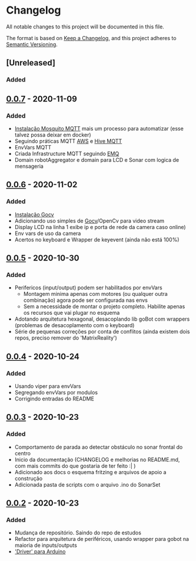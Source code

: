 # Changelog

All notable changes to this project will be documented in this file.

The format is based on [Keep a Changelog](https://keepachangelog.com/en/1.0.0/),
and this project adheres to [Semantic Versioning](https://semver.org/spec/v2.0.0.html).

## [Unreleased]

### Added 

## [0.0.7] - 2020-11-09

### Added 
- [Instalação Mosquito MQTT](https://www.instructables.com/Installing-MQTT-BrokerMosquitto-on-Raspberry-Pi/) mais um processo para automatizar (esse talvez possa deixar em docker)
- Seguindo práticas MQTT [AWS](https://docs.aws.amazon.com/pt_br/whitepapers/latest/designing-mqtt-topics-aws-iot-core/mqtt-design-best-practices.html) e [Hive MQTT](https://www-hivemq-com.translate.goog/blog/mqtt-essentials-part-4-mqtt-publish-subscribe-unsubscribe/?_x_tr_sl=auto&_x_tr_tl=pt&_x_tr_hl=pt-BR&_x_tr_pto=nui)
- EnvVars MQTT
- Criada Infrastructure MQTT seguindo [EMQ](https://www.emqx.com/en/blog/how-to-use-mqtt-in-golang)
- Domain robotAggregator e domain para LCD e Sonar com logica de mensageria

## [0.0.6] - 2020-11-02

### Added

- [Instalação Gocv](https://gocv.io/getting-started/linux/)
- Adicionando uso simples de [Gocv](https://github.com/willmendil/golang_tutorials/blob/master/tutorial_1/main.go)/OpenCv para video stream
- Display LCD na linha 1 exibe ip e porta de rede da camera caso online)
- Env vars de uso da camera
- Acertos no keyboard e Wrapper de keyevent (ainda não está 100%)

## [0.0.5] - 2020-10-30

### Added

- Perifericos (input/output) podem ser habilitados por envVars
    - Montagem minima apenas com motores (ou qualquer outra combinação) agora pode ser configurada nas envs
    - Sem a necessidade de montar o projeto completo. Habilite apenas os recursos que vai plugar no esquema
- Adotando arquitetura hexagonal, desacoplando lib goBot com wrappers (problemas de desacoplamento com o keyboard)
- Série de pequenas correções por conta de conflitos (ainda existem dois repos, preciso remover do 'MatrixReality')

## [0.0.4] - 2020-10-24

### Added

- Usando viper para envVars
- Segregando envVars por modulos
- Corrigindo entradas do README

## [0.0.3] - 2020-10-23

### Added

- Comportamento de parada ao detectar obstáculo no sonar frontal do centro
- Inicio da documentação (CHANGELOG e melhorias no README.md, com mais commits do que gostaria de ter feito :| )
- Adicionado aos docs o esquema fritzing e arquivos de apoio a construção
- Adicionada pasta de scripts com o arquivo .ino do SonarSet


## [0.0.2] - 2020-10-23

### Added

- Mudança de repositório. Saindo do repo de estudos
- Refactor para arquitetura de periféricos, usando wrapper para gobot na maioria de inputs/outputs
- ['Driver' para Arduino](https://github.com/hybridgroup/gobot/blob/a8f33b2fc012951104857c485e85b35bf5c4cb9d/drivers/i2c/README.md)

[0.0.7]: https://github.com/jtonynet/autogo/compare/v0.0.6...v0.0.7
[0.0.6]: https://github.com/jtonynet/autogo/compare/v0.0.5...v0.0.6
[0.0.5]: https://github.com/jtonynet/autogo/compare/v0.0.4...v0.0.5
[0.0.4]: https://github.com/jtonynet/autogo/compare/v0.0.3...v0.0.4
[0.0.3]: https://github.com/jtonynet/autogo/compare/v0.0.2...v0.0.3
[0.0.2]: https://github.com/jtonynet/autogo/releases/tag/v0.0.2
